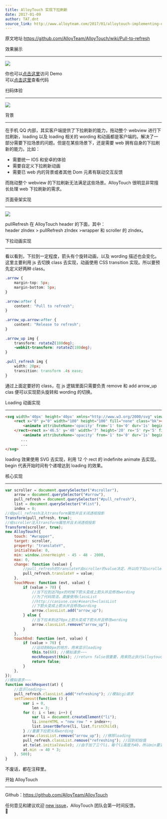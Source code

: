 ```yaml
---
title: AlloyTouch 实现下拉刷新
date: 2017-01-09
author: TAT.dnt
source_link: http://www.alloyteam.com/2017/01/alloytouch-implementing-dropdown-refresh/
---
```


原文地址:<https://github.com/AlloyTeam/AlloyTouch/wiki/Pull-to-refresh>

效果展示  

* * *

![](http://images2015.cnblogs.com/blog/105416/201701/105416-20170109114535869-1708764997.gif)

你也可以[点击这里](http://alloyteam.github.io/AlloyTouch/refresh/pull_refresh/)访问 Demo  
可以[点击这里](https://github.com/AlloyTeam/AlloyTouch/blob/master/refresh/pull_refresh/index.html)查看代码

扫码体验  

* * *

![](http://images2015.cnblogs.com/blog/105416/201701/105416-20170109114542306-160399788.png)

背景  

* * *

在手机 QQ 内部，其实客户端提供了下拉刷新的能力，拖动整个 webview 进行下拉刷新，loading 以及 loading 相关的 wording 和动画都是客户端的。解决了一部分需要下拉场景的问题。但是在某些场景下，还是需要 web 拥有自身的下拉刷新的能力。比如：

-   需要统一 IOS 和安卓的体验
-   需要自定义下拉刷新动画
-   需要已 web 内的背景或者其他 Dom 元素有联动交互反馈

而拖动整个 webview 的下拉刷新无法满足这些场景。AlloyTouch 很明显非常擅长处理 web 下拉刷新的需求。

页面骨架实现  

* * *

![](http://images2015.cnblogs.com/blog/105416/201701/105416-20170109114556181-1378926254.png)

pullRefresh 在 AlloyTouch header 的下面，其中：  
header zIndex > pullRefresh zIndex >wrapper 和 scroller 的 zIndex。

下拉动画实现  

* * *

看以看到，下拉到一定程度，箭头有个旋转动画，以及 wording 描述也会变化。这里主要利用 js 去切换 class 去实现，动画使用 CSS transition 实现。所以要预先定义好两种 class。

```css
.arrow {
    margin-top: 5px;
    margin-bottom: 5px;
}
 
.arrow:after {
    content: "Pull to refresh";
}
    
.arrow_up.arrow:after {
    content: "Release to refresh";
}
 
.arrow_up img {
    transform: rotateZ(180deg);
    -webkit-transform: rotateZ(180deg);
}
 
.pull_refresh img {
    width: 20px;
    transition: transform .4s ease;
}
```

通过上面定要好的 class，在 js 逻辑里面只需要负责 remove 和 add arrow_up clas 便可以实现箭头旋转和 wording 的切换。

Loading 动画实现  

* * *

```html
<svg width='40px' height='40px' xmlns="http://www.w3.org/2000/svg" viewBox="0 0 100 100" preserveAspectRatio="xMidYMid" class="uil-default">
    <rect x="0" y="0" width="100" height="100" fill="none" class="bk"></rect><rect x='46.5' y='40' width='7' height='20' rx='5' ry='5' fill='#00a9f2' transform='rotate(0 50 50) translate(0 -30)'>
        <animate attributeName='opacity' from='1' to='0' dur='1s' begin='0s' repeatCount='indefinite' />
    </rect><rect x='46.5' y='40' width='7' height='20' rx='5' ry='5' fill='#00a9f2' transform='rotate(30 50 50) translate(0 -30)'>
        <animate attributeName='opacity' from='1' to='0' dur='1s' begin='0.08333333333333333s' repeatCount='indefinite' />
       ...
       ...
</svg>
```

loading 效果使用 SVG 去实现，利用 12 个 rect 的 indefinite animate 去实现。begin 代表开始时间有个递增达到 loading 的效果。

核心实现  

* * *

```javascript
var scroller = document.querySelector("#scroller"),
    arrow = document.querySelector("#arrow"),
    pull_refresh = document.querySelector("#pull_refresh"),
    list = document.querySelector("#list"),
    index = 0;
//给pull_refresh注入transform属性并且关闭透视投影
Transform(pull_refresh, true);
//给scroller注入transform属性并且关闭透视投影
Transform(scroller, true);
new AlloyTouch({
    touch: "#wrapper",
    target: scroller,
    property: "translateY",
    initialVaule: 0,
    min: window.innerHeight - 45 - 48 - 2000,
    max: 0,
    change: function (value) {
        //pull_refresh的translateY由scroller的value决定，所以向下拉scroller的时候，可以拉动pull_refresh
        pull_refresh.translateY = value;
    },
    touchMove: function (evt, value) {
        if (value > 70) {
            //当下拉到达70px的时候下箭头变成上箭头并且修改wording
            //为了代码简洁，直接使用classList
            //http://caniuse.com/#search=classList
            //下箭头变成上箭头并且修改wording
            arrow.classList.add("arrow_up");
        } else {
            //当下拉未到达70px上箭头变成下箭头并且修改wording
            arrow.classList.remove("arrow_up");
        }
    },
    touchEnd: function (evt, value) {
        if (value > 70) {
            //运动到60px的地方，用来显示loading
            this.to(60); //模拟请求~~~
            mockRequest(this); //return false很重要，用来防止执行alloytouch内部超出边界的回弹和惯性运动
            return false;
        }
    },
});
//模拟请求~~~
function mockRequest(at) {
    //显示loading~~
    pull_refresh.classList.add("refreshing"); //模拟cgi请求
    setTimeout(function () {
        var i = 0,
            len = 3;
        for (; i < len; i++) {
            var li = document.createElement("li");
            li.innerHTML = "new row " + index++;
            list.insertBefore(li, list.firstChild);
        } //重置下拉箭头和wording
        arrow.classList.remove("arrow_up"); //移除loading
        pull_refresh.classList.remove("refreshing"); //回到初始值
        at.to(at.initialVaule); //由于加了三个li，每个li高度为40，所以min要变得更小
        at.min -= 40 * 3;
    }, 500);
}
```

不废话，都在注释里。

开始 AlloyTouch  

* * *

Github：<https://github.com/AlloyTeam/AlloyTouch>

任何意见和建议欢迎 [new issue](https://github.com/AlloyTeam/AlloyTouch/issues)，AlloyTouch 团队会第一时间反馈。  
